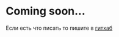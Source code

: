 # Coming soon...

Если есть что писать то пишите в [гитхаб](https://github.com/Kanorto/VWIKI/tree/main)
